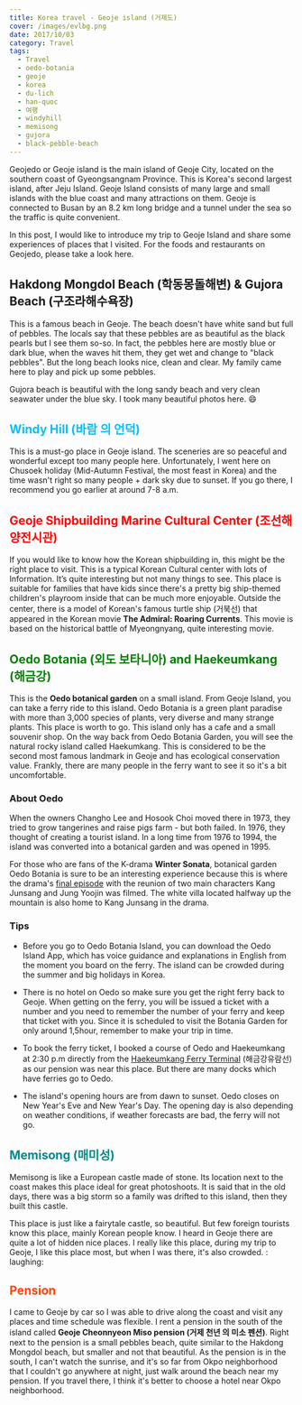 ```yaml
---
title: Korea travel - Geoje island (거제도)
cover: /images/evlbg.png
date: 2017/10/03
category: Travel
tags:
  - Travel
  - oedo-botania
  - geoje
  - korea
  - du-lich
  - han-quoc
  - 여행
  - windyhill
  - memisong
  - gujora
  - black-pebble-beach
---
```


Geojedo or Geoje island is the main island of Geoje City, located on the southern coast of Gyeongsangnam Province. This is Korea's second largest island, after Jeju Island. Geoje Island consists of many large and small islands with the blue coast and many attractions on them. Geoje is connected to Busan by an 8.2 km long bridge and a tunnel under the sea so the traffic is quite convenient.

In this post, I would like to introduce my trip to Geoje Island and share some experiences of places that I visited. For the foods and restaurants on Geojedo, please take a look here.

## <span style="color:mediumviolet"> Hakdong Mongdol Beach (학동몽돌해변) &  Gujora Beach (구조라해수욕장) </span> 

This is a famous beach in Geoje. The beach doesn't have white sand but full of pebbles. The locals say that these pebbles are as beautiful as the black pearls but I see them so-so. In fact, the pebbles here are mostly blue or dark blue, when the waves hit them, they get wet and change to "black pebbles". But the long beach looks nice, clean and clear. My family came here to play and pick up some pebbles.

Gujora beach is beautiful with the long sandy beach and very clean seawater under the blue sky. I took many beautiful photos here. :smile:

## <span style="color:deepskyblue"> Windy Hill (바람 의 언덕) </span>

This is a must-go place in Geoje island. The sceneries are so peaceful and wonderful except too many people here. Unfortunately, I went here on Chusoek holiday (Mid-Autumn Festival, the most feast in Korea) and the time wasn't right so many people + dark sky due to sunset. If you go there, I recommend you go earlier at around 7-8 a.m.

## <span style="color:red"> Geoje Shipbuilding Marine Cultural Center (조선해양전시관) </span>

If you would like to know how the Korean shipbuilding in, this might be the right place to visit. This is a typical Korean Cultural center with lots of Information. It’s quite interesting but not many things to see. This place is suitable for families that have kids since there's a pretty big ship-themed children's playroom inside that can be much more enjoyable.
Outside the center, there is a model of Korean's famous turtle ship (거북선) that appeared in the Korean movie **The Admiral: Roaring Currents**. This movie is based on the historical battle of Myeongnyang, quite interesting movie.

## <span style="color:green"> Oedo Botania (외도 보타니아) and Haekeumkang (해금강) </span>

This is the **Oedo botanical garden** on a small island. From Geoje Island, you can take a ferry ride to this island. Oedo Botania is a green plant paradise with more than 3,000 species of plants, very diverse and many strange plants. This place is worth to go. This island only has a cafe and a small souvenir shop. On the way back from Oedo Botania Garden, you will see the natural rocky island called Haekumkang. This is considered to be the second most famous landmark in Geoje and has ecological conservation value. Frankly, there are many people in the ferry want to see it so it's a bit uncomfortable.

### About Oedo

When the owners Changho Lee and Hosook Choi moved there in 1973, they tried to grow tangerines and raise pigs farm - but both failed. In 1976, they thought of creating a tourist island. In a long time from 1976 to 1994, the island was converted into a botanical garden and was opened in 1995.

For those who are fans of the K-drama **Winter Sonata**, botanical garden Oedo Botania is sure to be an interesting experience because this is where the drama's <a href="https://www.youtube.com/watch?v=jvbsv5m354E" target="_blank">final episode</a> with the reunion of two main characters Kang Junsang and Jung Yoojin was filmed. The white villa located halfway up the mountain is also home to Kang Junsang in the drama.

### Tips

  * Before you go to Oedo Botania Island, you can download the Oedo Island App, which has voice guidance and explanations in English from the moment you board on the ferry. The island can be crowded during the summer and big holidays in Korea.

  * There is no hotel on Oedo so make sure you get the right ferry back to Geoje. When getting on the ferry, you will be issued a ticket with a number and you need to remember the number of your ferry and keep that ticket with you. Since it is scheduled to visit the Botania Garden for only around 1,5hour, remember to make your trip in time.

  * To book the ferry ticket, I booked a course of Oedo and Haekeumkang at 2:30 p.m directly from the <a href="http://www.hggtour.net/main.php" target="_blank">Haekeumkang Ferry Terminal</a> (해금강유람선) as our pension was near this place. But there are many docks which have ferries go to Oedo. 

  * The island's opening hours are from dawn to sunset. Oedo closes on New Year's Eve and New Year's Day. The opening day is also depending on weather conditions, if weather forecasts are bad, the ferry will not go.

## <span style="color:darkcyan"> Memisong (매미성) </span>

Memisong is like a European castle made of stone. Its location next to the coast makes this place ideal for great photoshoots. It is said that in the old days, there was a big storm so a family was drifted to this island, then they built this castle.

This place is just like a fairytale castle, so beautiful. But few foreign tourists know this place, mainly Korean people know. I heard in Geoje there are quite a lot of hidden nice places. I really like this place, during my trip to Geoje, I like this place most, but when I was there, it's also crowded. : laughing:

## <span style="color:orangered"> Pension </span>

I came to Geoje by car so I was able to drive along the coast and visit any places and time schedule was flexible. I rent a pension in the south of the island called **Geoje Cheonnyeon Miso pension (거제 천년 의 미소 펜션)**. Right next to the pension is a small pebbles beach, quite similar to the Hakdong Mongdol beach, but smaller and not that beautiful. As the pension is in the south, I can't watch the sunrise, and it's so far from Okpo neighborhood that I couldn't go anywhere at night, just walk around the beach near my pension. If you travel there, I think it's better to choose a hotel near Okpo neighborhood.
